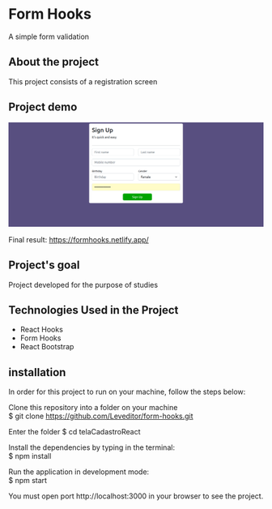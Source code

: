 # Form Hooks

A simple form validation

## About the project

This project consists of a registration screen

## Project demo

![Project Photo](projectPhoto.PNG)

Final result: https://formhooks.netlify.app/

## Project's goal

Project developed for the purpose of studies

## Technologies Used in the Project

* React Hooks
* Form Hooks
* React Bootstrap

## installation

In order for this project to run on your machine, follow the steps below:

Clone this repository into a folder on your machine  
$ git clone https://github.com/Leveditor/form-hooks.git

Enter the folder 
$ cd telaCadastroReact  

Install the dependencies by typing in the terminal:  
$ npm install  

Run the application in development mode:  
$ npm start

You must open port http://localhost:3000 in your browser to see the project.
